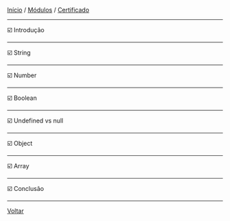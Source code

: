 [Início](https://github.com/Thalyalm/rocketseat-trilha-fundamentar) /
[Módulos](https://github.com/Thalyalm/rocketseat-trilha-fundamentar/tree/main/modulos/readme.md) /
[Certificado](https://github.com/Thalyalm/rocketseat-trilha-fundamentar/tree/main/certificado)

---

:ballot_box_with_check: Introdução

---

:ballot_box_with_check: String

---

:ballot_box_with_check: Number

---

:ballot_box_with_check: Boolean

---

:ballot_box_with_check: Undefined vs null

---

:ballot_box_with_check: Object

---

:ballot_box_with_check: Array

---

:ballot_box_with_check: Conclusão

---

[Voltar](/modulos/guia-estelar-javascript/readme.md)